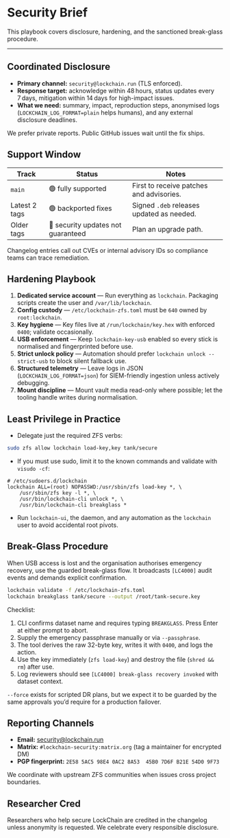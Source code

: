 # Security Brief

This playbook covers disclosure, hardening, and the sanctioned break-glass procedure. 

---

## Coordinated Disclosure

- **Primary channel:** `security@lockchain.run` (TLS enforced).  
- **Response target:** acknowledge within 48 hours, status updates every 7 days, mitigation within 14 days for high-impact issues.  
- **What we need:** summary, impact, reproduction steps, anonymised logs (`LOCKCHAIN_LOG_FORMAT=plain` helps humans), and any external disclosure deadlines.

We prefer private reports. Public GitHub issues wait until the fix ships.

## Support Window

| Track | Status | Notes |
| --- | --- | --- |
| `main` | 🟢 fully supported | First to receive patches and advisories. |
| Latest 2 tags | 🟢 backported fixes | Signed `.deb` releases updated as needed. |
| Older tags | 🔴 security updates not guaranteed | Plan an upgrade path. |

Changelog entries call out CVEs or internal advisory IDs so compliance teams can trace remediation.

## Hardening Playbook

1. **Dedicated service account** — Run everything as `lockchain`. Packaging scripts create the user and `/var/lib/lockchain`.  
2. **Config custody** — `/etc/lockchain-zfs.toml` must be `640` owned by `root:lockchain`.  
3. **Key hygiene** — Key files live at `/run/lockchain/key.hex` with enforced `0400`; validate occasionally.  
4. **USB enforcement** — Keep `lockchain-key-usb` enabled so every stick is normalised and fingerprinted before use.  
5. **Strict unlock policy** — Automation should prefer `lockchain unlock --strict-usb` to block silent fallback use.  
6. **Structured telemetry** — Leave logs in JSON (`LOCKCHAIN_LOG_FORMAT=json`) for SIEM-friendly ingestion unless actively debugging.  
7. **Mount discipline** — Mount vault media read-only where possible; let the tooling handle writes during normalisation.

## Least Privilege in Practice

- Delegate just the required ZFS verbs:

```bash
sudo zfs allow lockchain load-key,key tank/secure
```

- If you must use sudo, limit it to the known commands and validate with `visudo -cf`:

```
# /etc/sudoers.d/lockchain
lockchain ALL=(root) NOPASSWD:/usr/sbin/zfs load-key *, \
    /usr/sbin/zfs key -l *, \
    /usr/bin/lockchain-cli unlock *, \
    /usr/bin/lockchain-cli breakglass *
```

- Run `lockchain-ui`, the daemon, and any automation as the `lockchain` user to avoid accidental root pivots.

## Break-Glass Procedure

When USB access is lost and the organisation authorises emergency recovery, use the guarded break-glass flow. It broadcasts `[LC4000]` audit events and demands explicit confirmation.

```bash
lockchain validate -f /etc/lockchain-zfs.toml
lockchain breakglass tank/secure --output /root/tank-secure.key
```

Checklist:

1. CLI confirms dataset name and requires typing `BREAKGLASS`. Press Enter at either prompt to abort.  
2. Supply the emergency passphrase manually or via `--passphrase`.  
3. The tool derives the raw 32-byte key, writes it with `0400`, and logs the action.  
4. Use the key immediately (`zfs load-key`) and destroy the file (`shred && rm`) after use.  
5. Log reviewers should see `[LC4000] break-glass recovery invoked` with dataset context.

`--force` exists for scripted DR plans, but we expect it to be guarded by the same approvals you’d require for a production failover.

## Reporting Channels

- **Email:** security@lockchain.run  
- **Matrix:** `#lockchain-security:matrix.org` (tag a maintainer for encrypted DM)  
- **PGP fingerprint:** `2E58 5AC5 98E4 0AC2 8A53  45B0 7D6F B21E 54D0 9F73`

We coordinate with upstream ZFS communities when issues cross project boundaries.

## Researcher Cred

Researchers who help secure LockChain are credited in the changelog unless anonymity is requested. We celebrate every responsible disclosure.
